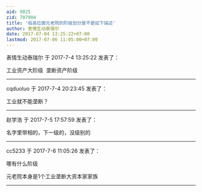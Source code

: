 ```yaml
---
aid: 9025
zid: 707904
title: '临高位面元老院的阶级划分是不是如下描述'
author: 表情生动泰瑞尔
date: 2017-07-04 13:25:22+07:00
lastmod: 2017-07-06 11:05:00+07:00
---
```


表情生动泰瑞尔 于 2017-7-4 13:25:22 发表了：

工业资产大阶级  垄断资产阶级

---------

cqduoluo 于 2017-7-4 20:23:45 发表了：

工业就不能垄断？

---------

赵学浩 于 2017-7-5 17:57:59 发表了：

名字里带相的，下一级的，没级别的

---------

cc5233 于 2017-7-6 11:05:26 发表了：

哪有什么阶级

元老院本身是1个工业垄断大资本家家族

---------


